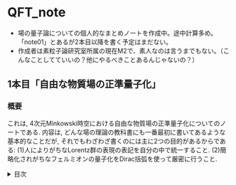 # QFT_note
* 場の量子論についての個人的なまとめノートを作成中。途中計算多め。「note01」とあるが2本目以降を書く予定はまだない。
* 作成者は素粒子論研究室所属の現在M2で、素人なのは言うまでもない。（こんなことしてていいの？他にやるべきことあるんじゃないの？）

## 1本目「自由な物質場の正準量子化」
### 概要
これは, 4次元Minkowski時空における自由な物質場の正準量子化についてのノートである. 内容は, どんな場の理論の教科書にも一番最初に書いてあるような基本的なことだが, それでもわざわざ書くのには主に2つの目的があるからである: (1)人によりがちなLorentz群の表現の表記を自分の中で統一すること. (2)簡略化されがちなフェルミオンの量子化をDirac括弧を使って厳密に行うこと.

<details><summary>目次</summary>

1. 実スカラー場
    1. 古典論
    2. 正準量子化
</details>
